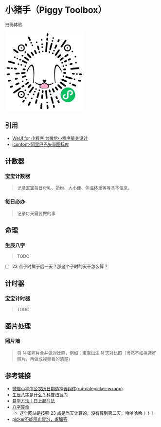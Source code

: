 # 小猪手（Piggy Toolbox）

扫码体验

![小程序码](images/share/mp-qr-code.jpg)

## 引用

- [WeUI for 小程序 为微信小程序量身设计](https://github.com/Tencent/weui-wxss)
- [iconfont-阿里巴巴矢量图标库](https://www.iconfont.cn/)

## 计数器

### 宝宝计数器

> 记录宝宝每日母乳、奶粉、大小便、体温体重等等基本信息。

### 每日必办

> 记录每天需要做的事

## 命理

### 生辰八字

> TODO

- [ ] 23 点子时属于后一天？那这个子时的天干怎么算？

## 计时器

### 宝宝计时器

> TODO

## 图片处理

### 照片墙

> 将 N 张照片合并做对比照，例如：宝宝出生 N 天对比照（当然不如挑选好照片，再做成视频看的清楚）

## 参考链接

- [微信小程序公农历日期选择器组件(rui-datepicker-wxapp)](https://github.com/chenruifu/rui-datepicker-wxapp)
- [生辰八字是什么？科普扫盲向](https://zhuanlan.zhihu.com/p/471294437)
- [易学方法｜日上起时法](https://zhuanlan.zhihu.com/p/26102368)
- [八字算命](https://www.buyiju.com/bazi/#csshow)
  - 这个网站是按照 23 点是当天计算的，没有算到第二天，哈哈哈哈！！！
- [picker不能阻止冒泡，求解答](https://developers.weixin.qq.com/community/develop/doc/000a429d7243d84c1057ab81350800)
